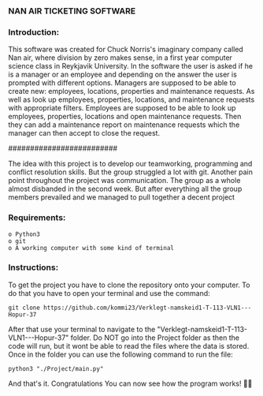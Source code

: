
### NAN AIR TICKETING SOFTWARE

### Introduction:
This software was created for Chuck Norris's imaginary company called Nan air, where division by zero makes sense, in a first 
year computer science class in Reykjavik University. In the software the user is asked if he is a manager or an employee and 
depending on the answer the user is prompted with different options. Managers are supposed to be able to create new: employees, locations, properties and maintenance requests. As well as look up employees, properties, locations, and maintenance requests 
with appropriate filters. Employees are supposed to be able to look up employees, properties, locations and open maintenance 
requests. Then they can add a maintenance report on maintenance requests which the manager can then accept to close the 
request.

#########################

The idea with this project is to develop our teamworking, programming and conflict resolution skills. But the group 
struggled a lot with git. Another pain point throughout the project was communication. The group as a whole almost disbanded in
the second week. But after everything all the group members prevailed and we managed to pull together a decent project

### Requirements:
    o Python3 
    o git
    o A working computer with some kind of terminal
    
### Instructions:
To get the project you have to clone the repository onto your computer. 
To do that you have to open your terminal and use the command:
```
git clone https://github.com/kommi23/Verklegt-namskeid1-T-113-VLN1---Hopur-37
```
After that use your terminal to navigate to the "Verklegt-namskeid1-T-113-VLN1---Hopur-37" folder. Do NOT go into the Project 
folder as then the code will run, but it wont be able to read the files where the data is stored.
Once in the folder you can use the following command to run the file:
```
python3 "./Project/main.py"
```
And that's it. Congratulations You can now see how the program works! 👏👏
